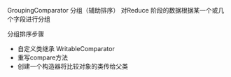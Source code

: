 GroupingComparator 分组（辅助排序）
对Reduce 阶段的数据根据某一个或几个字段进行分组

分组排序步骤
- 自定义类继承 WritableComparator
- 重写compare方法
- 创建一个构造器将比较对象的类传给父类
